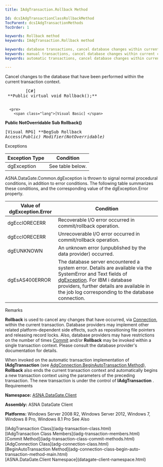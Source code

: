 ```yaml
---
title: IAdgTransaction.Rollback Method

Id: dcsIAdgTransactionClassRollbackMethod
TocParent: dcsIAdgTransactionMethods
TocOrder: 1

keywords: Rollback method
keywords: IAdgTransaction.Rollback method

keywords: database transactions, cancel database changes within current context
keywords: manual transactions, cancel database changes within current context
keywords: automatic transactions, cancel database changes within current context and begin new

---
```


Cancel changes to the database that have been performed within the current transaction context.
<pre>
        <span class="lang">[C#]</span>
 **Public virtual void Rollback();** 
      </pre>
      <pre>
        <span class="lang">[Visual Basic] </span>
 **Public NotOverridable Sub Rollback()** 
      </pre>
      <pre>
        <span class="lang">[Visual RPG]</span>
 **BegSub Rollback Access(*Public) Modifier(*NotOverridable)** 
      </pre>

Exceptions



| Exception Type | Condition |
| ---- | ---- |
| dgException | See table below. |



ASNA.DataGate.Common.dgException is thrown to signal normal procedural conditions, in addition to error conditions. The following table summarizes these conditions, and the corresponding value of the dgException.Error property.
<br />



| Value of dgException.Error | Condition |
| ---- | ---- |
| dgEccIORECERR | Recoverable I/O error occurred in commit/rollback operation. |
| dgEccIORECERR | Unrecoverable I/O error occurred in commit/rollback operation. |
| dgEUNKNOWN | An unknown error (unpublished by the data provider) occurred. |
| dgEsAS400ERROR | The database server encountered a system error. Details are available via the SystemError and Text fields of [dgException](dgexception-class.html). For IBM i database providers, further details are available in the job log corresponding to the database connection. |



Remarks

**Rollback** is used to cancel any changes that have occurred, via [Connection](iadg-transaction-class-connection-property.html), within the current transaction. Database providers may implement other related platform-dependent side effects, such as repositioning file pointers and releasing record locks. Also, database providers may have restrictions on the number of times [ Commit](iadg-transaction-class-commit-methods.html) and/or **Rollback** may be invoked within a single transaction context. Please consult the database provider's documentation for details.

When invoked on the automatic transaction implementation of **IAdgTransaction** (see [AdgConnection.BeginAutoTransaction Method](adg-connection-class-begin-auto-transaction-method-main.html)), **Rollback** also ends the current transaction context and automatically begins a new transaction context using the parameters of the preceding transaction. The new transaction is under the control of **IAdgTransaction** .
Requirements

<span> **Namespace:** [ASNA.DataGate.Client](datagate-client-namespace.html) </span> 

<span> **Assembly:** ASNA DataGate Client</span> 

<span> **Platforms:** Windows Server 2008 R2, Windows Server 2012, Windows 7, Windows 8 Pro, Windows 8.1 Pro</span>
See Also

<dl />
      [IAdgTransaction Class](iadg-transaction-class.html)
      <br />
      [IAdgTransaction Class Members](iadg-transaction-members.html)
      <br />
      [Commit Method](iadg-transaction-class-commit-methods.html)
      <br />
      [AdgConnection Class](adg-connection-class.html)
      <br />
      [BeginAutoTransaction 
					Method](adg-connection-class-begin-auto-transaction-method-main.html)
      <br />
      [ASNA.DataGate.Client Namespace](datagate-client-namespace.html)

